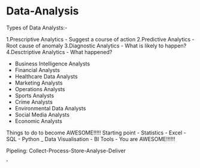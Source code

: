 # Data-Analysis

Types of Data Analysts:-

1.Prescriptive Analytics - Suggest a course of action
2.Predictive Analytics - Root cause of anomaly
3.Diagnostic Analytics - What is likely to happen?
4.Desctriptive Analytics - What happened?

- Business Intelligence Analysts
- Financial Analysts
- Healthcare Data Analysts
- Marketing Analysts
- Operations Analysts
- Sports Analysts
- Crime Analysts
- Environmental Data Analysts    
- Social Media Analysts
- Economic Analysts


Things to do to become AWESOME!!!!!
    Starting point - Statistics - Excel - SQL - Python _ Data Visualisation - BI Tools - You are AWESOME!!!!!!

Pipeling: Collect-Process-Store-Analyse-Deliver

'
